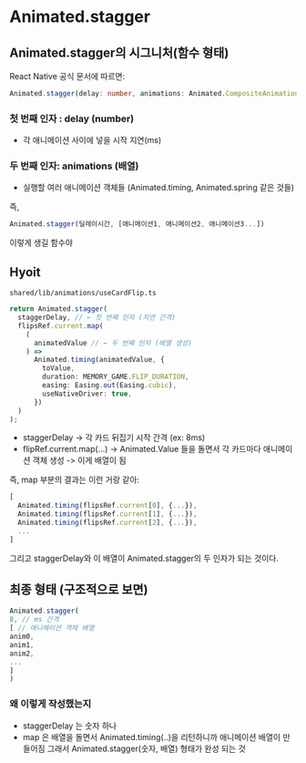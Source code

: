 # Animated.stagger

## Animated.stagger의 시그니처(함수 형태)

React Native 공식 문서에 따르면:

```ts
Animated.stagger(delay: number, animations: Animated.CompositeAnimation[]) : Animated.CompositeAnimation
```

### 첫 번째 인자 : delay (number)

- 각 애니메이션 사이에 넣을 시작 지연(ms)

### 두 번째 인자: animations (배열)

- 실행할 여러 애니메이션 객체들 (Animated.timing, Animated.spring 같은 것들)

즉,

```ts
Animated.stagger(딜레이시간, [애니메이션1, 애니메이션2, 애니메이션3...])
```

이렇게 생길 함수야

## Hyoit

`shared/lib/animations/useCardFlip.ts`

```ts
return Animated.stagger(
  staggerDelay, // ← 첫 번째 인자 (지연 간격)
  flipsRef.current.map(
    (
      animatedValue // ← 두 번째 인자 (배열 생성)
    ) =>
      Animated.timing(animatedValue, {
        toValue,
        duration: MEMORY_GAME.FLIP_DURATION,
        easing: Easing.out(Easing.cubic),
        useNativeDriver: true,
      })
  )
);
```

- staggerDelay -> 각 카드 뒤집기 시작 간격 (ex: 8ms)
- flipRef.current.map(...) -> Animated.Value 들을 돌면서 각 카드마다 애니메이션 객체 생성 -> 이게 배열이 됨

즉, map 부분의 결과는 이런 거랑 같아:

```ts
[
  Animated.timing(flipsRef.current[0], {...}),
  Animated.timing(flipsRef.current[1], {...}),
  Animated.timing(flipsRef.current[2], {...}),
  ...
]
```

그리고 staggerDelay와 이 배열이 Animated.stagger의 두 인자가 되는 것이다.

## 최종 형태 (구조적으로 보면)

```ts
Animated.stagger(
8, // ms 간격
[ // 애니메이션 객체 배열
anim0,
anim1,
anim2,
...
]
)

```

### 왜 이렇게 작성했는지

- staggerDelay 는 숫자 하나
- map 은 배열을 돌면서 Animated.timing(..)을 리턴하니까 애니메이션 배열이 만들어짐
  그래서 Animated.stagger(숫자, 배열) 형태가 완성 되는 것
